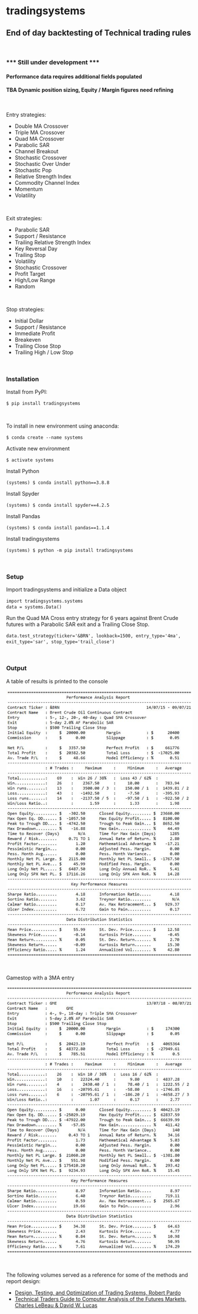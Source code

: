 # tradingsystems
## End of day backtesting of Technical trading rules

&nbsp;  

### *** Still under development ***
#### Performance data requires additional fields populated
#### TBA Dynamic position sizing, Equity / Margin figures need refining

&nbsp;

Entry strategies: 
  - Double MA Crossover
  - Triple MA Crossover
  - Quad MA Crossover
  - Parabolic SAR
  - Channel Breakout
  - Stochastic Crossover
  - Stochastic Over Under
  - Stochastic Pop
  - Relative Strength Index
  - Commodity Channel Index
  - Momentum
  - Volatility

&nbsp;

Exit strategies:
  - Parabolic SAR
  - Support / Resistance
  - Trailing Relative Strength Index
  - Key Reversal Day
  - Trailing Stop
  - Volatility
  - Stochastic Crossover
  - Profit Target
  - High/Low Range
  - Random

&nbsp;

Stop strategies:
  - Initial Dollar
  - Support / Resistance
  - Immediate Profit
  - Breakeven
  - Trailing Close Stop
  - Trailing High / Low Stop

&nbsp;

### Installation
Install from PyPI:
```
$ pip install tradingsystems
```

&nbsp;

To install in new environment using anaconda:
```
$ conda create --name systems
```
Activate new environment
```
$ activate systems
```
Install Python
```
(systems) $ conda install python==3.8.8
```
Install Spyder
```
(systems) $ conda install spyder==4.2.5
```
Install Pandas
```
(systems) $ conda install pandas==1.1.4
```


Install tradingsystems
```
(systems) $ python -m pip install tradingsystems
```

&nbsp;

### Setup

Import tradingsystems and initialize a Data object 
```
import tradingsystems.systems
data = systems.Data()
```
Run the Quad MA Cross entry strategy for 6 years against Brent Crude futures with a Parabolic SAR exit and a Trailing Close Stop.
```
data.test_strategy(ticker='&BRN', lookback=1500, entry_type='4ma', exit_type='sar', stop_type='trail_close')
```

&nbsp;

### Output

A table of results is printed to the console

![Brent_6y_4MA_SAR](images/Brent_6y_4MA_SAR.png)

&nbsp;

Gamestop with a 3MA entry

![GME_3y_3MA_SAR](images/GME_3y_3MA_SAR.png)

&nbsp;


The following volumes served as a reference for some of the methods and report design:
* [Design, Testing, and Optimization of Trading Systems, Robert Pardo]
* [Technical Traders Guide to Computer Analysis of the Futures Markets, Charles LeBeau & David W. Lucas]

[Design, Testing, and Optimization of Trading Systems, Robert Pardo]:
<https://www.amazon.co.uk/Testing-Optimization-Trading-Trader′s-Exchange/dp/0471554464/>  

[Technical Traders Guide to Computer Analysis of the Futures Markets, Charles LeBeau & David W. Lucas]:
<https://www.amazon.co.uk/Technical-Traders-Computer-Analysis-Futures/dp/1556234686/>

